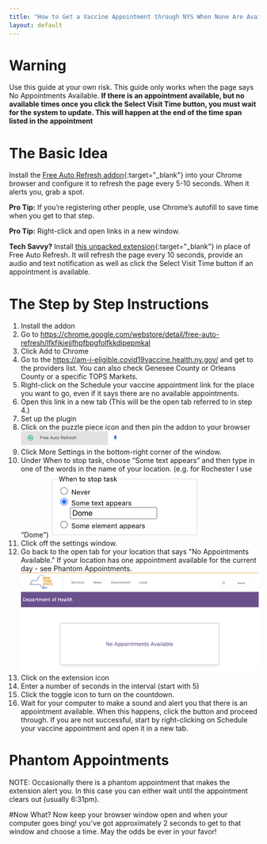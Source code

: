 ```yaml
---
title: "How to Get a Vaccine Appointment through NYS When None Are Available"
layout: default
---
```

# Warning
Use this  guide at your own risk. This guide only works when the page says No Appointments Available. **If there is an appointment available, but no available times once you click the Select Visit Time button, you must wait for the system to update. This will happen at the end of the time span listed in the appointment**


# The Basic Idea
Install the [Free Auto Refresh addon](https://www.google.com/url?q=https://chrome.google.com/webstore/detail/free-auto-refresh/lfkfikiejjfhpfbpgfolfkkdjpepmkal&sa=D&source=editors&ust=1614361008096000&usg=AOvVaw2UONjt4MFQvNQjAEVcWyvc){:target="_blank"} into your Chrome browser and configure it to refresh the page every 5-10 seconds. When it alerts you, grab a spot.

**Pro Tip:** If you’re registering other people, use Chrome’s autofill to save time when you get to that step.

**Pro Tip:** Right-click and open links in a new window.

**Tech Savvy?** Install [this unpacked extension](https://github.com/loganrath/C19Magic){:target="_blank"} in place of Free Auto Refresh. It will refresh the page every 10 seconds, provide an audio and text notification as well as click the Select Visit Time button if an appointment is available.

# The Step by Step Instructions
1. Install the addon
  1. Go to https://chrome.google.com/webstore/detail/free-auto-refresh/lfkfikiejjfhpfbpgfolfkkdjpepmkal
  2. Click Add to Chrome
2. Go to the https://am-i-eligible.covid19vaccine.health.ny.gov/  and get to the providers list. You can also check Genesee County or Orleans County or a specific TOPS Markets.
  1. Right-click on the Schedule your vaccine appointment link for the place you want to go, even if it says there are no available appointments.
  2. Open this link in a new tab  (This will be the open tab referred to in step 4.)
3. Set up the plugin
  1. Click on the puzzle piece icon and then pin the addon to your browser
  ![Screenshot showing plugin](/assets/images/how-far.png)
  2. Click More Settings in the bottom-right corner of the window.
  3. Under When to stop task, choose “Some text appears” and then type in one of the words in the name of your location. (e.g. for Rochester I use “Dome”)
  ![Screenshot showing plugin](/assets/images/how-sometext.png)
  4. Click off the settings window.
4. Go back to the open tab for your location that says "No Appointments Available." If your location has one appointment available for the current day - see Phantom Appointments.
![Screenshot showing plugin](/assets/images/how-naa.png)
5. Click on the extension icon
6. Enter a number of seconds in the interval (start with 5)
7. Click the toggle icon to turn on the countdown.
8. Wait for your computer to make a sound and alert you that there is an appointment available. When this happens, click the button and proceed through. If you are not successful, start by right-clicking on Schedule your vaccine appointment and open it in a new tab.

# Phantom Appointments
NOTE: Occasionally there is a phantom appointment that makes the extension alert you. In this case you can either wait until the appointment clears out (usually 6:31pm).

#Now What?
Now keep your browser window open and when your computer goes bing! you've got approximately 2 seconds to get to that window and choose a time. May the odds be ever in your favor!
